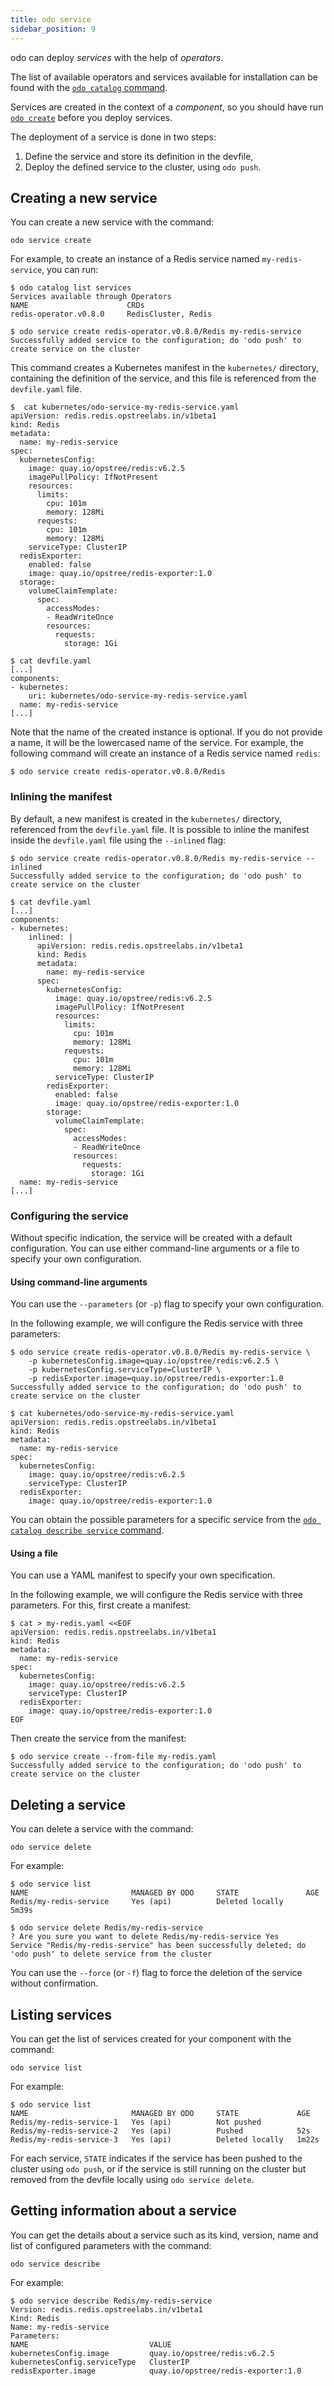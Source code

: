 ```yaml
---
title: odo service
sidebar_position: 9
---
```


odo can deploy *services* with the help of *operators*.

The list of available operators and services available for installation can be found with the [`odo catalog` command](/docs/command-reference/catalog).

Services are created in the context of a *component*, so you should have run [`odo create`](/docs/command-reference/create) before you deploy services.

The deployment of a service is done in two steps:
1. Define the service and store its definition in the devfile,
2. Deploy the defined service to the cluster, using `odo push`.

## Creating a new service

You can create a new service with the command:

```
odo service create
```

For example, to create an instance of a Redis service named `my-redis-service`, you can run:

```
$ odo catalog list services
Services available through Operators
NAME                      CRDs
redis-operator.v0.8.0     RedisCluster, Redis

$ odo service create redis-operator.v0.8.0/Redis my-redis-service
Successfully added service to the configuration; do 'odo push' to create service on the cluster
```

This command creates a Kubernetes manifest in the `kubernetes/` directory, containing the definition of the service, and this file is referenced from the `devfile.yaml` file.

```
$  cat kubernetes/odo-service-my-redis-service.yaml 
apiVersion: redis.redis.opstreelabs.in/v1beta1
kind: Redis
metadata:
  name: my-redis-service
spec:
  kubernetesConfig:
    image: quay.io/opstree/redis:v6.2.5
    imagePullPolicy: IfNotPresent
    resources:
      limits:
        cpu: 101m
        memory: 128Mi
      requests:
        cpu: 101m
        memory: 128Mi
    serviceType: ClusterIP
  redisExporter:
    enabled: false
    image: quay.io/opstree/redis-exporter:1.0
  storage:
    volumeClaimTemplate:
      spec:
        accessModes:
        - ReadWriteOnce
        resources:
          requests:
            storage: 1Gi
```

```
$ cat devfile.yaml
[...]
components:
- kubernetes:
    uri: kubernetes/odo-service-my-redis-service.yaml
  name: my-redis-service
[...]
```

Note that the name of the created instance is optional. If you do not provide a name, it will be the lowercased name of the service. For example, the following command will create an instance of a Redis service named `redis`:

```
$ odo service create redis-operator.v0.8.0/Redis
```

### Inlining the manifest

By default, a new manifest is created in the `kubernetes/` directory, referenced from the `devfile.yaml` file. It is possible to inline the manifest inside the `devfile.yaml` file using the `--inlined` flag:

```
$ odo service create redis-operator.v0.8.0/Redis my-redis-service --inlined
Successfully added service to the configuration; do 'odo push' to create service on the cluster

$ cat devfile.yaml
[...]
components:
- kubernetes:
    inlined: |
      apiVersion: redis.redis.opstreelabs.in/v1beta1
      kind: Redis
      metadata:
        name: my-redis-service
      spec:
        kubernetesConfig:
          image: quay.io/opstree/redis:v6.2.5
          imagePullPolicy: IfNotPresent
          resources:
            limits:
              cpu: 101m
              memory: 128Mi
            requests:
              cpu: 101m
              memory: 128Mi
          serviceType: ClusterIP
        redisExporter:
          enabled: false
          image: quay.io/opstree/redis-exporter:1.0
        storage:
          volumeClaimTemplate:
            spec:
              accessModes:
              - ReadWriteOnce
              resources:
                requests:
                  storage: 1Gi
  name: my-redis-service
[...]
```

### Configuring the service

Without specific indication, the service will be created with a default configuration. You can use either command-line arguments or a file to specify your own configuration.

#### Using command-line arguments

You can use the `--parameters` (or `-p`) flag to specify your own configuration.

In the following example, we will configure the Redis service with three parameters:

```
$ odo service create redis-operator.v0.8.0/Redis my-redis-service \
    -p kubernetesConfig.image=quay.io/opstree/redis:v6.2.5 \
    -p kubernetesConfig.serviceType=ClusterIP \
    -p redisExporter.image=quay.io/opstree/redis-exporter:1.0
Successfully added service to the configuration; do 'odo push' to create service on the cluster

$ cat kubernetes/odo-service-my-redis-service.yaml 
apiVersion: redis.redis.opstreelabs.in/v1beta1
kind: Redis
metadata:
  name: my-redis-service
spec:
  kubernetesConfig:
    image: quay.io/opstree/redis:v6.2.5
    serviceType: ClusterIP
  redisExporter:
    image: quay.io/opstree/redis-exporter:1.0
```

You can obtain the possible parameters for a specific service from the [`odo catalog describe service` command](/docs/command-reference/catalog/#getting-information-about-a-service).

#### Using a file

You can use a YAML manifest to specify your own specification.

In the following example, we will configure the Redis service with three parameters. For this, first create a manifest:

```
$ cat > my-redis.yaml <<EOF
apiVersion: redis.redis.opstreelabs.in/v1beta1
kind: Redis
metadata:
  name: my-redis-service
spec:
  kubernetesConfig:
    image: quay.io/opstree/redis:v6.2.5
    serviceType: ClusterIP
  redisExporter:
    image: quay.io/opstree/redis-exporter:1.0
EOF
```

Then create the service from the manifest:

```
$ odo service create --from-file my-redis.yaml
Successfully added service to the configuration; do 'odo push' to create service on the cluster
```

## Deleting a service

You can delete a service with the command:

```
odo service delete
```

For example:

```
$ odo service list
NAME                       MANAGED BY ODO     STATE               AGE
Redis/my-redis-service     Yes (api)          Deleted locally     5m39s

$ odo service delete Redis/my-redis-service
? Are you sure you want to delete Redis/my-redis-service Yes
Service "Redis/my-redis-service" has been successfully deleted; do 'odo push' to delete service from the cluster
```

You can use the `--force` (or `-f`) flag to force the deletion of the service without confirmation.

## Listing services

You can get the list of services created for your component with the command:

```
odo service list
```

For example:

```
$ odo service list
NAME                       MANAGED BY ODO     STATE             AGE
Redis/my-redis-service-1   Yes (api)          Not pushed     
Redis/my-redis-service-2   Yes (api)          Pushed            52s
Redis/my-redis-service-3   Yes (api)          Deleted locally   1m22s
```

For each service, `STATE` indicates if the service has been pushed to the cluster using `odo push`, or if the service is still running on the cluster but removed from the devfile locally using `odo service delete`.

## Getting information about a service

You can get the details about a service such as its kind, version, name and list of configured parameters with the command:

```
odo service describe
```


For example:

```
$ odo service describe Redis/my-redis-service
Version: redis.redis.opstreelabs.in/v1beta1
Kind: Redis
Name: my-redis-service
Parameters:
NAME                           VALUE
kubernetesConfig.image         quay.io/opstree/redis:v6.2.5
kubernetesConfig.serviceType   ClusterIP
redisExporter.image            quay.io/opstree/redis-exporter:1.0
```
